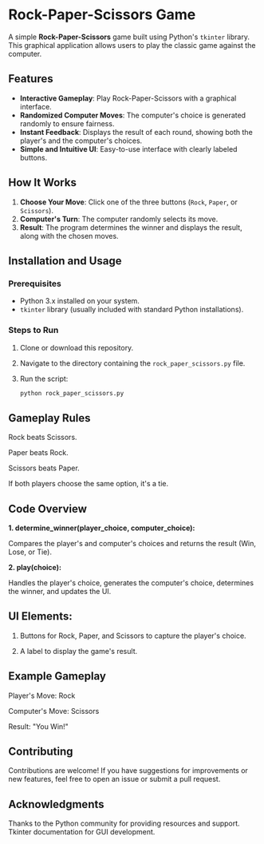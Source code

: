 # Rock-Paper-Scissors Game

A simple **Rock-Paper-Scissors** game built using Python's `tkinter` library. This graphical application allows users to play the classic game against the computer.

## Features

- **Interactive Gameplay**: Play Rock-Paper-Scissors with a graphical interface.
- **Randomized Computer Moves**: The computer's choice is generated randomly to ensure fairness.
- **Instant Feedback**: Displays the result of each round, showing both the player's and the computer's choices.
- **Simple and Intuitive UI**: Easy-to-use interface with clearly labeled buttons.

## How It Works

1. **Choose Your Move**: Click one of the three buttons (`Rock`, `Paper`, or `Scissors`).
2. **Computer's Turn**: The computer randomly selects its move.
3. **Result**: The program determines the winner and displays the result, along with the chosen moves.

## Installation and Usage

### Prerequisites
- Python 3.x installed on your system.
- `tkinter` library (usually included with standard Python installations).

### Steps to Run

1. Clone or download this repository.
2. Navigate to the directory containing the `rock_paper_scissors.py` file.
3. Run the script:

   ```bash
   python rock_paper_scissors.py

## Gameplay Rules

Rock beats Scissors.

Paper beats Rock.

Scissors beats Paper.

If both players choose the same option, it's a tie.

## Code Overview

**1. determine_winner(player_choice, computer_choice):**

Compares the player's and computer's choices and returns the result (Win, Lose, or Tie).

**2. play(choice):**

Handles the player's choice, generates the computer's choice, determines the winner, and updates the UI.

## UI Elements:

1. Buttons for Rock, Paper, and Scissors to capture the player's choice.

2. A label to display the game's result.

## Example Gameplay

Player's Move: Rock

Computer's Move: Scissors

Result: "You Win!"

## Contributing

Contributions are welcome! If you have suggestions for improvements or new features, feel free to open an issue or submit a pull request.

## Acknowledgments

Thanks to the Python community for providing resources and support.
Tkinter documentation for GUI development.

